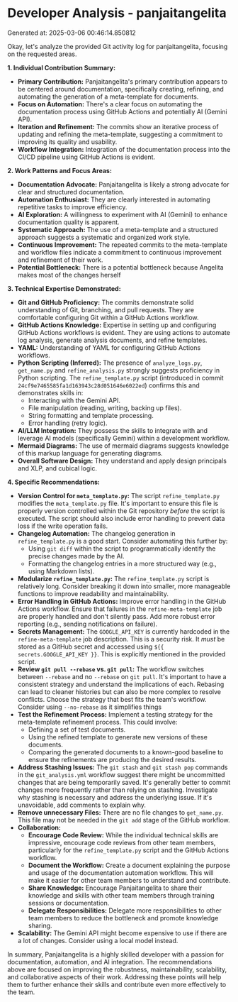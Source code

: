 # Developer Analysis - panjaitangelita
Generated at: 2025-03-06 00:46:14.850812

Okay, let's analyze the provided Git activity log for panjaitangelita, focusing on the requested areas.

**1. Individual Contribution Summary:**

*   **Primary Contribution:** Panjaitangelita's primary contribution appears to be centered around documentation, specifically creating, refining, and automating the generation of a meta-template for documents.
*   **Focus on Automation:** There's a clear focus on automating the documentation process using GitHub Actions and potentially AI (Gemini API).
*   **Iteration and Refinement:** The commits show an iterative process of updating and refining the meta-template, suggesting a commitment to improving its quality and usability.
*   **Workflow Integration:** Integration of the documentation process into the CI/CD pipeline using GitHub Actions is evident.

**2. Work Patterns and Focus Areas:**

*   **Documentation Advocate:** Panjaitangelita is likely a strong advocate for clear and structured documentation.
*   **Automation Enthusiast:** They are clearly interested in automating repetitive tasks to improve efficiency.
*   **AI Exploration:** A willingness to experiment with AI (Gemini) to enhance documentation quality is apparent.
*   **Systematic Approach:** The use of a meta-template and a structured approach suggests a systematic and organized work style.
*   **Continuous Improvement:**  The repeated commits to the meta-template and workflow files indicate a commitment to continuous improvement and refinement of their work.
*   **Potential Bottleneck:** There is a potential bottleneck because Angelita makes most of the changes herself

**3. Technical Expertise Demonstrated:**

*   **Git and GitHub Proficiency:** The commits demonstrate solid understanding of Git, branching, and pull requests.  They are comfortable configuring Git within a GitHub Actions workflow.
*   **GitHub Actions Knowledge:**  Expertise in setting up and configuring GitHub Actions workflows is evident.  They are using actions to automate log analysis, generate analysis documents, and refine templates.
*   **YAML:**  Understanding of YAML for configuring GitHub Actions workflows.
*   **Python Scripting (Inferred):** The presence of `analyze_logs.py`, `get_name.py` and `refine_analysis.py` strongly suggests proficiency in Python scripting. The `refine_template.py` script (introduced in commit `24cf9e7465585fa1d163943c28d051646e6022ed`) confirms this and demonstrates skills in:
    *   Interacting with the Gemini API.
    *   File manipulation (reading, writing, backing up files).
    *   String formatting and template processing.
    *   Error handling (retry logic).
*   **AI/LLM Integration:**  They possess the skills to integrate with and leverage AI models (specifically Gemini) within a development workflow.
*   **Mermaid Diagrams:** The use of mermaid diagrams suggests knowledge of this markup language for generating diagrams.
*   **Overall Software Design:** They understand and apply design principals and XLP, and cubical logic.

**4. Specific Recommendations:**

*   **Version Control for `meta_template.py`:** The script `refine_template.py` modifies the `meta_template.py` file. It's important to ensure this file is properly version controlled within the Git repository *before* the script is executed.  The script should also include error handling to prevent data loss if the write operation fails.
*   **Changelog Automation:**  The changelog generation in `refine_template.py` is a good start.  Consider automating this further by:
    *   Using `git diff` within the script to programmatically identify the precise changes made by the AI.
    *   Formatting the changelog entries in a more structured way (e.g., using Markdown lists).
*   **Modularize `refine_template.py`:** The `refine_template.py` script is relatively long. Consider breaking it down into smaller, more manageable functions to improve readability and maintainability.
*   **Error Handling in GitHub Actions:** Improve error handling in the GitHub Actions workflow. Ensure that failures in the `refine-meta-template` job are properly handled and don't silently pass. Add more robust error reporting (e.g., sending notifications on failure).
*   **Secrets Management:** The `GOOGLE_API_KEY` is currently hardcoded in the `refine-meta-template` job description. This is a security risk.  It *must* be stored as a GitHub secret and accessed using `${{ secrets.GOOGLE_API_KEY }}`. This is explicitly mentioned in the provided script.
*   **Review `git pull --rebase` vs. `git pull`:** The workflow switches between `--rebase` and no `--rebase` on `git pull`.  It's important to have a consistent strategy and understand the implications of each.  Rebasing can lead to cleaner histories but can also be more complex to resolve conflicts. Choose the strategy that best fits the team's workflow. Consider using `--no-rebase` as it simplifies things
*   **Test the Refinement Process:**  Implement a testing strategy for the meta-template refinement process.  This could involve:
    *   Defining a set of test documents.
    *   Using the refined template to generate new versions of these documents.
    *   Comparing the generated documents to a known-good baseline to ensure the refinements are producing the desired results.
*   **Address Stashing Issues:** The `git stash` and `git stash pop` commands in the `git_analysis.yml` workflow suggest there might be uncommitted changes that are being temporarily saved. It's generally better to commit changes more frequently rather than relying on stashing. Investigate why stashing is necessary and address the underlying issue.  If it's unavoidable, add comments to explain why.
*    **Remove unnecessary Files:** There are no file changes to `get_name.py`. This file may not be needed in the `git add` stage of the GitHub workflow.
*   **Collaboration:**
    *   **Encourage Code Review:** While the individual technical skills are impressive, encourage code reviews from other team members, particularly for the `refine_template.py` script and the GitHub Actions workflow.
    *   **Document the Workflow:**  Create a document explaining the purpose and usage of the documentation automation workflow. This will make it easier for other team members to understand and contribute.
    *   **Share Knowledge:**  Encourage Panjaitangelita to share their knowledge and skills with other team members through training sessions or documentation.
    *   **Delegate Responsibilities:** Delegate more responsibilities to other team members to reduce the bottleneck and promote knowledge sharing.
*   **Scalability:** The Gemini API might become expensive to use if there are a lot of changes. Consider using a local model instead.

In summary, Panjaitangelita is a highly skilled developer with a passion for documentation, automation, and AI integration. The recommendations above are focused on improving the robustness, maintainability, scalability, and collaborative aspects of their work. Addressing these points will help them to further enhance their skills and contribute even more effectively to the team.
